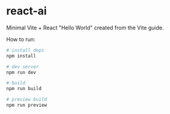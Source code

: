 # react-ai

Minimal Vite + React "Hello World" created from the Vite guide.

How to run:

```bash
# install deps
npm install

# dev server
npm run dev

# build
npm run build

# preview build
npm run preview
```
